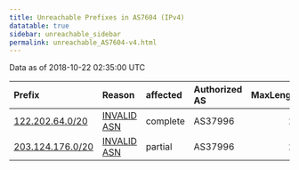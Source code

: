 ```yaml
---
title: Unreachable Prefixes in AS7604 (IPv4)
datatable: true
sidebar: unreachable_sidebar
permalink: unreachable_AS7604-v4.html
---
```


Data as of 2018-10-22 02:35:00 UTC


<div class="datatable-begin"></div>

| Prefix                                                     | Reason                                                                                                 | affected   | Authorized AS   |   MaxLength | Anchor                                       |   unreachable /24s |
|:-----------------------------------------------------------|:-------------------------------------------------------------------------------------------------------|:-----------|:----------------|------------:|:---------------------------------------------|-------------------:|
| [122.202.64.0/20](https://stat.ripe.net/122.202.64.0/20)   | [INVALID ASN](https://rpki-validator.ripe.net/announcement-preview?asn=AS7604&prefix=122.202.64.0/20)  | complete   | AS37996         |          24 | [APNIC](unreachable_APNIC_RPKI_Root-v4.html) |                 16 |
| [203.124.176.0/20](https://stat.ripe.net/203.124.176.0/20) | [INVALID ASN](https://rpki-validator.ripe.net/announcement-preview?asn=AS7604&prefix=203.124.176.0/20) | partial    | AS37996         |          24 | [APNIC](unreachable_APNIC_RPKI_Root-v4.html) |                 16 |

<div class="datatable-end"></div>